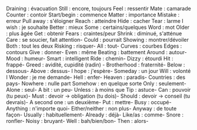 Draining : évacuation
Still : encore, toujours 
Feel : ressentir
Mate : camarade 
Counter : contoir 
Start/begin : commence 
Matter : importance 
Mistake : erreur 
Pull away : s'éloigner
Reach : atteindre 
Hide : cacher 
Tear : larme
I wish : je souhaite
Better : mieux 
Some : certains/quelques
Word : mot 
Older : plus âgée
Get : obtenir
Fears : craintes/peur
Shrink : diminué, s'atténue
Care : se soucier, fait attention-
Could : pourrait 
Showing : montrer/dévoiler
Both : tout les deux 
Risking : risquer-
All : tout-
Curves : courbes 
Edges : contours
Give : donner- 
Even : même 
Beating : battement 
Around : autour-
Mood : humeur-
Smart : intelligent
Ride : chemin-
Dizzy : étourdi 
Hit : frappé-
Greed : avidité, cupidité (radin) -
Brotherhood : fraternité-
Below : dessous-
Above : dessus- 
I hope : j'espère-
Someday : un jour 
Will : volonté
I Wonder : je me demande-
Hell : enfer-
Heaven : paradis-
Countries : des pays-
Nowhere : nulle part 
Somehow : en quelque sorte 
Only : seulement- 
Alone : seul-
A bit : un peu-
Unless : à moins que
Tip : astuce- 
Can : pouvoir (tu peux)-
Must : devoir -> obligation (tu dois)-
Should : devoir -> conseil (tu devrais)-
A second one : un deuxième-
Put : mettre-
Busy : occupé-
Anything : n'importe quoi- 
Either/neither : non plus-
Anyway : de toute façon-
Usually : habituellement-
Already : déjà-
Like/as : comme-
Snore : ronfler-
Noisy : bruyant-
Well : bah/bien/bon-
Then : alors-
